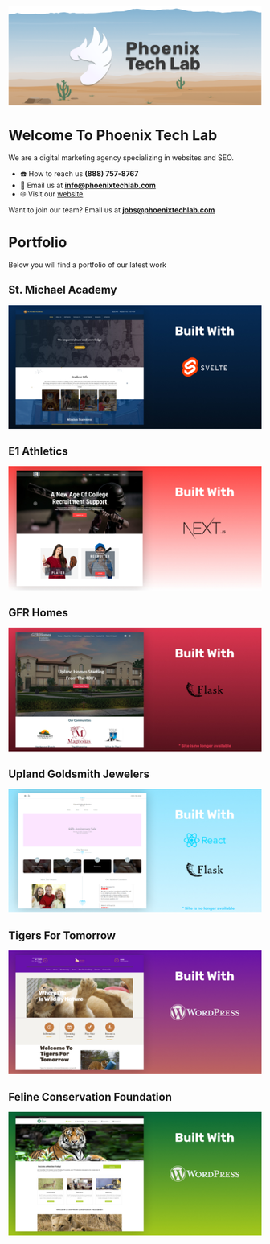 ![](https://raw.githubusercontent.com/phxlab/.github/main/profile/phx-banner.png)

# Welcome To Phoenix Tech Lab
We are a digital marketing agency specializing in websites and SEO.

- ☎️ How to reach us **(888) 757-8767**
- 📧 Email us at **info@phoenixtechlab.com**
- 🌐 Visit our [website](https://phoenixtechlab.com)
<!-- - 📸 Visit our [Instagram]()
- 💻 Visit our [Facebook]() -->

Want to join our team?
Email us at **jobs@phoenixtechlab.com**

# Portfolio
Below you will find a portfolio of our latest work

## St. Michael Academy
![](https://raw.githubusercontent.com/phxlab/.github/main/profile/portfolio/st-michaels-academy.jpg)

## E1 Athletics
![](https://raw.githubusercontent.com/phxlab/.github/main/profile/portfolio/e1-athletics.jpg)

## GFR Homes
![](https://raw.githubusercontent.com/phxlab/.github/main/profile/portfolio/gfr-homes.jpg)

## Upland Goldsmith Jewelers
![](https://raw.githubusercontent.com/phxlab/.github/main/profile/portfolio/upland-goldsmith-jewelers.jpg)

## Tigers For Tomorrow
![](https://raw.githubusercontent.com/phxlab/.github/main/profile/portfolio/tigers-for-tomorrow.jpg)

## Feline Conservation Foundation
![](https://raw.githubusercontent.com/phxlab/.github/main/profile/portfolio/feline-conservation-foundation.jpg)
